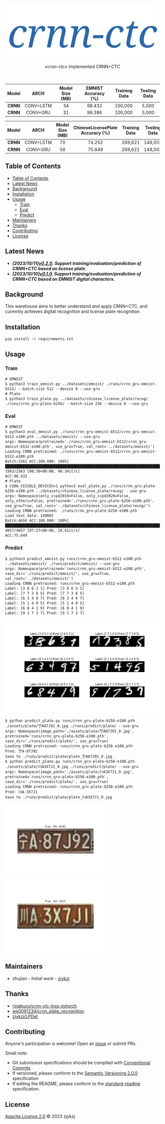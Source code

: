 <!-- <div align="right">
  Language:
    🇺🇸
  <a title="Chinese" href="./README.zh-CN.md">🇨🇳</a>
</div> -->

<div align="center"><a title="" href="https://github.com/zjykzj/crnn-ctc"><img align="center" src="assets/icons/crnn-ctc.svg" alt=""></a></div>

<p align="center">
  «crnn-ctc» implemented CRNN+CTC
<br>
<br>
  <a href="https://github.com/RichardLitt/standard-readme"><img src="https://img.shields.io/badge/standard--readme-OK-green.svg?style=flat-square" alt=""></a>
  <a href="https://conventionalcommits.org"><img src="https://img.shields.io/badge/Conventional%20Commits-1.0.0-yellow.svg" alt=""></a>
  <a href="http://commitizen.github.io/cz-cli/"><img src="https://img.shields.io/badge/commitizen-friendly-brightgreen.svg" alt=""></a>
</p>

| **Model** | **ARCH**  | **Model Size (MB)** | **EMNIST Accuracy (%)** | **Training Data** | **Testing Data** |
|:---------:|:---------:|:-------------------:|:-----------------------:|:-----------------:|:----------------:|
| **CRNN**  | CONV+LSTM |         34          |         98.432          |      100,000      |      5,000       |
| **CRNN**  | CONV+GRU  |         31          |         98.386          |      100,000      |      5,000       |

| **Model** | **ARCH**  | **Model Size (MB)** | **ChineseLicensePlate Accuracy (%)** | **Training Data** | **Testing Data** |
|:---------:|:---------:|:-------------------:|:------------------------------------:|:-----------------:|:----------------:|
| **CRNN**  | CONV+LSTM |         70          |                74.252                |      269,621      |     149,002      |
| **CRNN**  | CONV+GRU  |         58          |                75.649                |      269,621      |     149,002      |

## Table of Contents

- [Table of Contents](#table-of-contents)
- [Latest News](#latest-news)
- [Background](#background)
- [Installation](#installation)
- [Usage](#usage)
  - [Train](#train)
  - [Eval](#eval)
  - [Predict](#predict)
- [Maintainers](#maintainers)
- [Thanks](#thanks)
- [Contributing](#contributing)
- [License](#license)

## Latest News

* ***[2023/10/11][v0.2.0](https://github.com/zjykzj/crnn-ctc/releases/tag/v0.2.0). Support training/evaluation/prediction of CRNN+CTC based on license plate.***
* ***[2023/10/10][v0.1.0](https://github.com/zjykzj/crnn-ctc/releases/tag/v0.1.0). Support training/evaluation/prediction of CRNN+CTC based on EMNIST digital characters.***

## Background

This warehouse aims to better understand and apply CRNN+CTC, and currently achieves digital recognition and license plate recognition

## Installation

```shell
pip install -r requirements.txt
```

## Usage

### Train

```shell
# EMNIST
$ python3 train_emnist.py ../datasets/emnist/ ./runs/crnn_gru-emnist-b512/ --batch-size 512 --device 0 --use-gru
# Plate
$ python3 train_plate.py ../datasets/chinese_license_plate/recog/ ./runs/crnn_gru-plate-b256/ --batch-size 256 --device 0 --use-gru
```

### Eval

```shell
# EMNIST
$ python3 eval_emnist.py ./runs/crnn_gru-emnist-b512/crnn_gru-emnist-b512-e100.pth ../datasets/emnist/ --use-gru
args: Namespace(pretrained='./runs/crnn_gru-emnist-b512/crnn_gru-emnist-b512-e100.pth', use_gru=True, val_root='../datasets/emnist/')
Loading CRNN pretrained: ./runs/crnn_gru-emnist-b512/crnn_gru-emnist-b512-e100.pth
Batch:1562 ACC:100.000: 100%|███████████████████████████████████████████████████████████████████████████████████████████████████████████████████████████████████████████████████████████████████████████████████████████████████████████████████████| 1563/1563 [00:38<00:00, 40.34it/s]
ACC:98.432
# Plate
$ CUDA_VISIBLE_DEVICES=1 python3 eval_plate.py ./runs/crnn_gru-plate-b256-e100.pth ../datasets/chinese_license_plate/recog/ --use-gru
args: Namespace(only_ccpd2019=False, only_ccpd2020=False, only_others=False, pretrained='./runs/crnn_gru-plate-b256-e100.pth', use_gru=True, val_root='../datasets/chinese_license_plate/recog/')
Loading CRNN pretrained: ./runs/crnn_gru-plate-b256-e100.pth
Load test data: 149002
Batch:4656 ACC:100.000: 100%|███████████████████████████████████████████████████████████████████████████████████████████████████████████████████████████████████████████████████████████████████████████████████████████████████████████████████████| 4657/4657 [07:27<00:00, 10.41it/s]
ACC:75.649
```

### Predict

```shell
$ python3 predict_emnist.py runs/crnn_gru-emnist-b512-e100.pth ../datasets/emnist/ ./runs/predict/emnist/ --use-gru
args: Namespace(pretrained='runs/crnn_gru-emnist-b512-e100.pth', save_dir='./runs/predict/emnist/', use_gru=True, val_root='../datasets/emnist/')
Loading CRNN pretrained: runs/crnn_gru-emnist-b512-e100.pth
Label: [3 8 6 3 1] Pred: [3 8 6 3 1]
Label: [7 7 3 8 5] Pred: [7 7 3 8 5]
Label: [6 3 4 9 7] Pred: [6 3 4 9 7]
Label: [5 1 4 9 5] Pred: [5 1 4 9 5]
Label: [6 8 4 1 9] Pred: [6 8 4 1 9]
Label: [9 1 7 3 7] Pred: [9 1 7 3 7]
```

![](assets/predict/emnist/predict_emnist.jpg)

```shell
$ python predict_plate.py runs/crnn_gru-plate-b256-e100.pth ./assets/plate/宁A87J92_0.jpg ./runs/predict/plate/ --use-gru
args: Namespace(image_path='./assets/plate/宁A87J92_0.jpg', pretrained='runs/crnn_gru-plate-b256-e100.pth', save_dir='./runs/predict/plate/', use_gru=True)
Loading CRNN pretrained: runs/crnn_gru-plate-b256-e100.pth
Pred: 宁A·87J92
Save to ./runs/predict/plate/plate_宁A87J92_0.jpg
$ python predict_plate.py runs/crnn_gru-plate-b256-e100.pth ./assets/plate/川A3X7J1_0.jpg ./runs/predict/plate/ --use-gru
args: Namespace(image_path='./assets/plate/川A3X7J1_0.jpg', pretrained='runs/crnn_gru-plate-b256-e100.pth', save_dir='./runs/predict/plate/', use_gru=True)
Loading CRNN pretrained: runs/crnn_gru-plate-b256-e100.pth
Pred: 川A·3X7J1
Save to ./runs/predict/plate/plate_川A3X7J1_0.jpg
```

<p align="left"><img src="assets/predict/plate/plate_宁A87J92_0.jpg" height="240"\>  <img src="assets/predict/plate/plate_川A3X7J1_0.jpg" height="240"\></p>

## Maintainers

* zhujian - *Initial work* - [zjykzj](https://github.com/zjykzj)

## Thanks

* [rinabuoy/crnn-ctc-loss-pytorch](https://github.com/rinabuoy/crnn-ctc-loss-pytorch.git)
* [we0091234/crnn_plate_recognition](https://github.com/we0091234/crnn_plate_recognition.git)
* [zjykzj/LPDet](https://github.com/zjykzj/LPDet)

## Contributing

Anyone's participation is welcome! Open an [issue](https://github.com/zjykzj/crnn-ctc/issues) or submit PRs.

Small note:

* Git submission specifications should be complied
  with [Conventional Commits](https://www.conventionalcommits.org/en/v1.0.0-beta.4/)
* If versioned, please conform to the [Semantic Versioning 2.0.0](https://semver.org) specification
* If editing the README, please conform to the [standard-readme](https://github.com/RichardLitt/standard-readme)
  specification.

## License

[Apache License 2.0](LICENSE) © 2023 zjykzj
